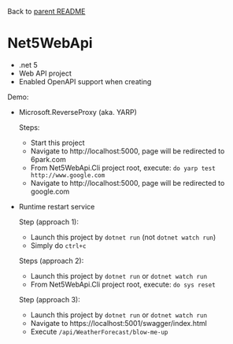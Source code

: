 Back to [parent README](../README.md)

# Net5WebApi

- .net 5
- Web API project
- Enabled OpenAPI support when creating

Demo:

- Microsoft.ReverseProxy (aka. YARP)

  Steps:

  - Start this project  
  - Navigate to http://localhost:5000, page will be redirected to 6park.com
  - From Net5WebApi.Cli project root, execute: `do yarp test http://www.google.com`
  - Navigate to http://localhost:5000, page will be redirected to google.com
  
- Runtime restart service

  Step (approach 1):

  - Launch this project by `dotnet run` (not `dotnet watch run`)
  - Simply do `ctrl+c`

  Steps (approach 2):

  - Launch this project by `dotnet run` or `dotnet watch run`
  - From Net5WebApi.Cli project root, execute: `do sys reset`

  Step (approach 3):

  - Launch this project by `dotnet run` or `dotnet watch run`
  - Navigate to https://localhost:5001/swagger/index.html
  - Execute `/api/WeatherForecast/blow-me-up`
